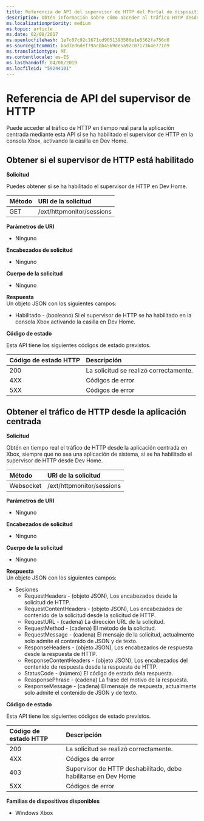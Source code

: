 ```yaml
---
title: Referencia de API del supervisor de HTTP del Portal de dispositivos
description: Obtén información sobre cómo acceder al tráfico HTTP desde la aplicación centrada en una consola Xbox.
ms.localizationpriority: medium
ms.topic: article
ms.date: 02/08/2017
ms.openlocfilehash: 1e7c07c92c1671cd9051393586e1e8562fa756d0
ms.sourcegitcommit: bad7ed6def79acbb4569de5a92c0717364e771d9
ms.translationtype: MT
ms.contentlocale: es-ES
ms.lasthandoff: 04/08/2019
ms.locfileid: "59244101"
---
```

# <a name="http-monitor-api-reference"></a>Referencia de API del supervisor de HTTP   
Puede acceder al tráfico de HTTP en tiempo real para la aplicación centrada mediante esta API si se ha habilitado el supervisor de HTTP en la consola Xbox, activando la casilla en Dev Home.

## <a name="get-if-the-http-monitor-is-enabled"></a>Obtener si el supervisor de HTTP está habilitado

**Solicitud**

Puedes obtener si se ha habilitado el supervisor de HTTP en Dev Home.

Método      | URI de la solicitud
:------     | :-----
GET | /ext/httpmonitor/sessions

**Parámetros de URI**

- Ninguno

**Encabezados de solicitud**

- Ninguno

**Cuerpo de la solicitud**

- Ninguno

**Respuesta**   
Un objeto JSON con los siguientes campos:

* Habilitado - (booleano) Si el supervisor de HTTP se ha habilitado en la consola Xbox activando la casilla en Dev Home.

**Código de estado**

Esta API tiene los siguientes códigos de estado previstos.

Código de estado HTTP      | Descripción
:------     | :-----
200 | La solicitud se realizó correctamente.
4XX | Códigos de error
5XX | Códigos de error

## <a name="get-http-traffic-from-the-focused-app"></a>Obtener el tráfico de HTTP desde la aplicación centrada

**Solicitud**

Obtén en tiempo real el tráfico de HTTP desde la aplicación centrada en Xbox, siempre que no sea una aplicación de sistema, si se ha habilitado el supervisor de HTTP desde Dev Home.

Método      | URI de la solicitud
:------     | :-----
Websocket | /ext/httpmonitor/sessions

**Parámetros de URI**

- Ninguno

**Encabezados de solicitud**

- Ninguno

**Cuerpo de la solicitud**

- Ninguno

**Respuesta**   
Un objeto JSON con los siguientes campos:

* Sesiones
    * RequestHeaders - (objeto JSON), Los encabezados desde la solicitud de HTTP.
    * RequestContentHeaders - (objeto JSON), Los encabezados de contenido de la solicitud desde la solicitud de HTTP.
    * RequestURL - (cadena) La dirección URL de la solicitud.
    * RequestMethod - (cadena) El método de la solicitud.
    * RequestMessage - (cadena) El mensaje de la solicitud, actualmente solo admite el contenido de JSON y de texto.
    * ResponseHeaders - (objeto JSON), Los encabezados de respuesta desde la respuesta de HTTP.
    * ResponseContentHeaders - (objeto JSON), Los encabezados del contenido de respuesta desde la respuesta de HTTP.
    * StatusCode - (número) El código de estado dela respuesta.
    * ReasponsePhrase - (cadena) La frase del motivo de la respuesta.
    * ResponseMessage - (cadena) El mensaje de respuesta, actualmente solo admite el contenido de JSON y de texto.

**Código de estado**

Esta API tiene los siguientes códigos de estado previstos.

Código de estado HTTP      | Descripción
:------     | :-----
200 | La solicitud se realizó correctamente.
4XX | Códigos de error
403 | Supervisor de HTTP deshabilitado, debe habilitarse en Dev Home
5XX | Códigos de error


**Familias de dispositivos disponibles**

* Windows Xbox